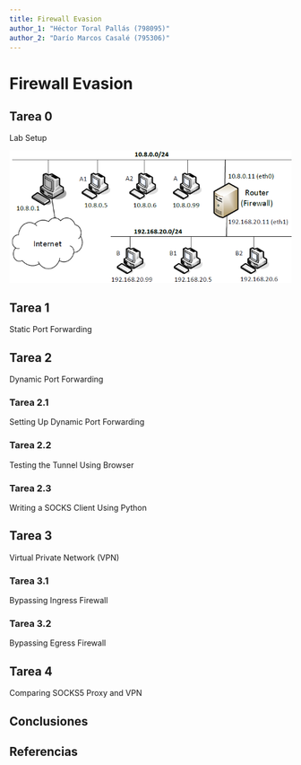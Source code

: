 ```yaml
---
title: Firewall Evasion
author_1: "Héctor Toral Pallás (798095)"
author_2: "Darío Marcos Casalé (795306)"
---
```


# Firewall Evasion

## Tarea 0
Lab Setup

![network](https://github.com/Hec7or-Uni/seginf-pr-3/blob/main/assets/lab.png)

## Tarea 1
Static Port Forwarding

## Tarea 2
Dynamic Port Forwarding

### Tarea 2.1
Setting Up Dynamic Port Forwarding

### Tarea 2.2
Testing the Tunnel Using Browser

### Tarea 2.3
Writing a SOCKS Client Using Python

## Tarea 3
Virtual Private Network (VPN)

### Tarea 3.1
Bypassing Ingress Firewall

### Tarea 3.2
Bypassing Egress Firewall

## Tarea 4
Comparing SOCKS5 Proxy and VPN

## Conclusiones

## Referencias 

